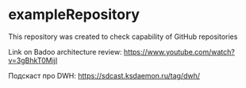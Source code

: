 # exampleRepository
This repository was created to check capability of GitHub repositories

Link on Badoo architecture review:
https://www.youtube.com/watch?v=3gBhkT0MijI

Подскаст про DWH:
https://sdcast.ksdaemon.ru/tag/dwh/
